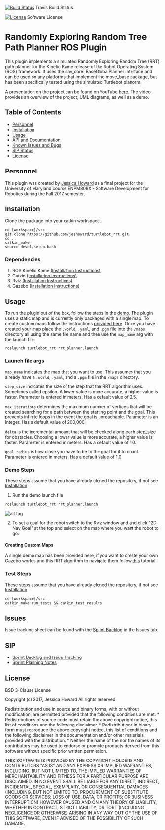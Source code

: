 [![Build Status](https://travis-ci.org/jeshoward/turtlebot_rrt.svg?branch=master)](https://travis-ci.org/jeshoward/turtlebot_rrt) Travis Build Status 

[![License](https://img.shields.io/badge/License-BSD%203--Clause-blue.svg)](https://opensource.org/licenses/BSD-3-Clause) Software License 

 
# Randomly Exploring Random Tree Path Planner ROS Plugin
This plugin implements a simulated Randomly Exploring Random Tree (RRT) path planner for the Kinetic Kame release of the Robot Operating System (ROS) framework. It uses the nav_core::BaseGlobalPlanner interface and can be used on any platforms that implement the move_base package, but has been specifically tested using the simulated Turtlebot platform.

A presentation on the project can be found on YouTube [here](https://youtu.be/YW-AWwA-fv8). The video provides an overview of the project, UML diagrams, as well as a demo.

## Table of Contents
- [Personnel](#personnel)
- [Installation](#installation)
- [Usage](#usage)
- [API and Documentation](#api)
- [Known Issues and Bugs](#issues)
- [SIP Status](#sip)
- [License](#license)

## Personnel
This plugin was created by [Jessica Howard](jmhoward@umd.edu) as a final project for the University of Maryland course ENPM808X - Software Development for Robotics during the Fall 2017 semester.

## Installation
Clone the package into your catkin workspace:
```
cd [workspace]/src
git clone https://github.com/jeshoward/turtlebot_rrt.git
cd ..
catkin_make
source devel/setup.bash
```

### Dependencies
1. ROS Kinetic Kame [(Installation Instructions)](docs/README_DEPENDENCIES.md#ros)
2. Catkin [(Installation Instructions)](docs/README_DEPENDENCIES.md#catkin)
3. Rviz [(Installation Instructions)](/docs/README_DEPENDENCIES.md#rviz)
4. Gazebo [(Installation Instructions)](/docs/README_DEPENDENCIES.dm#gazebo)

## Usage
To run the plugin out of the box, follow the steps in the [demo](#demo-steps).
The plugin uses a static map and is currently only packaged with a single map. To create custom maps follow the instructions [provided here](#creating-custom-maps). Once you have created your map place the ```.world```, ```.yaml```, and ```.pgm``` file into the ```/maps```  directory all using the same file name and then use the ```map_name``` arg with the launch file:
```
roslaunch turtlebot_rrt rrt_planner.launch
```

### Launch file args
```map_name``` indicates the map that you want to use. This assumes that you already have a ```.world```, ```.yaml```, and a ```.pgm``` file in the ```/maps``` directory.

```step_size``` indicates the size of the step that the RRT algorithm uses. Sometimes called epsilon. A lower value is more accurate, a higher value is faster. Parameter is entered in meters. Has a default value of 2.5.

```max_iterations``` determines the maximum number of vertices that will be created searching for a path between the starting point and the goal. This prevents infinite loops in the event the goal is unreachable. Parameter is an integer. Has a default value of 200,000.

```delta``` is the incremental amount that will be checked along each step_size for obstacles. Choosing a lower value is more accurate, a higher value is faster. Parameter is entered in meters. Has a default value of 1.0.

```goal_radius``` is how close you have to be to the goal for it to count. Parameter is entered in meters. Has a default value of 1.0.

### Demo Steps
These steps assume that you have already cloned the repository, if not see [Installation](#installation).

1. Run the demo launch file 
```
roslaunch turtlebot_rrt rrt_planner.launch
```
![alt tag]( docs/images/turtlebot_rrt_demo.png  "Simple Maze map displayed in Rviz and Gazebo")

2. To set a goal for the robot switch to the Rviz window and and click "2D Nav Goal" at the top and select on the map where you want the robot to go.

#### Creating Custom Maps
A single demo map has been provided here, if you want to create your own Gazebo worlds and this RRT algorithm to navigate them follow [this](docs/MAP_CONVERSION.md) tutorial.

### Test Steps
These steps assume that you have already cloned the repository, if not see [Installation](#installation).

```
cd [workspace]/src
catkin_make run_tests && catkin_test_results
```

## Issues
Issue tracking sheet can be found with the [Sprint Backlog](https://docs.google.com/spreadsheets/d/11MImRGM0dvr5bSlyq22xXTaM7s8ReXDSpWUyN7IlM3k/edit?usp=sharing) in the Issues tab.

## SIP
- [Sprint Backlog and Issue Tracking](https://docs.google.com/spreadsheets/d/11MImRGM0dvr5bSlyq22xXTaM7s8ReXDSpWUyN7IlM3k/edit?usp=sharing)
- [Sprint Planning Notes](https://docs.google.com/document/d/175Ea56UEoEn6o_A4oEjhvzU04l2S9aK262BWnC1AG4U/edit?usp=sharing)

## License
BSD 3-Clause License

Copyright (c) 2017, Jessica Howard
All rights reserved.

Redistribution and use in source and binary forms, with or without
modification, are permitted provided that the following conditions are met:
    * Redistributions of source code must retain the above copyright
      notice, this list of conditions and the following disclaimer.
    * Redistributions in binary form must reproduce the above copyright
      notice, this list of conditions and the following disclaimer in the
      documentation and/or other materials provided with the distribution.
    * Neither the name of the <organization> nor the
      names of its contributors may be used to endorse or promote products
      derived from this software without specific prior written permission.

THIS SOFTWARE IS PROVIDED BY THE COPYRIGHT HOLDERS AND CONTRIBUTORS "AS IS" AND
ANY EXPRESS OR IMPLIED WARRANTIES, INCLUDING, BUT NOT LIMITED TO, THE IMPLIED
WARRANTIES OF MERCHANTABILITY AND FITNESS FOR A PARTICULAR PURPOSE ARE
DISCLAIMED. IN NO EVENT SHALL <COPYRIGHT HOLDER> BE LIABLE FOR ANY
DIRECT, INDIRECT, INCIDENTAL, SPECIAL, EXEMPLARY, OR CONSEQUENTIAL DAMAGES
(INCLUDING, BUT NOT LIMITED TO, PROCUREMENT OF SUBSTITUTE GOODS OR SERVICES;
LOSS OF USE, DATA, OR PROFITS; OR BUSINESS INTERRUPTION) HOWEVER CAUSED AND
ON ANY THEORY OF LIABILITY, WHETHER IN CONTRACT, STRICT LIABILITY, OR TORT
(INCLUDING NEGLIGENCE OR OTHERWISE) ARISING IN ANY WAY OUT OF THE USE OF THIS
SOFTWARE, EVEN IF ADVISED OF THE POSSIBILITY OF SUCH DAMAGE.

